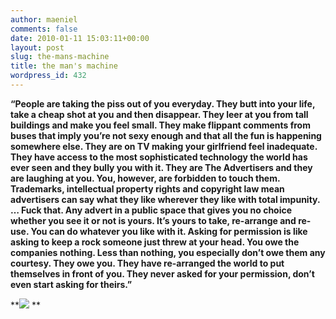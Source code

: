 ```yaml
---
author: maeniel
comments: false
date: 2010-01-11 15:03:11+00:00
layout: post
slug: the-mans-machine
title: the man's machine
wordpress_id: 432
---
```


**“People are taking the piss out of you everyday. They butt into your life, take a cheap shot at you and then disappear. They leer at you from tall buildings and make you feel small. They make flippant comments from buses that imply you’re not sexy enough and that all the fun is happening somewhere else. They are on TV making your girlfriend feel inadequate. They have access to the most sophisticated technology the world has ever seen and they bully you with it. They are The Advertisers and they are laughing at you. You, however, are forbidden to touch them. Trademarks, intellectual property rights and copyright law mean advertisers can say what they like wherever they like with total impunity.  … Fuck that. Any advert in a public space that gives you no choice whether you see it or not is yours. It’s yours to take, re-arrange and re-use. You can do whatever you like with it. Asking for permission is like asking to keep a rock someone just threw at your head. You owe the companies nothing. Less than nothing, you especially don’t owe them any courtesy. They owe you. They have re-arranged the world to put themselves in front of you. They never asked for your permission, don’t even start asking for theirs.”**

**[![](http://maeniel.files.wordpress.com/2010/01/4ff163d4836968e19fab7347c7b56141_h.jpg)](http://maeniel.files.wordpress.com/2010/01/4ff163d4836968e19fab7347c7b56141_h.jpg)
**
